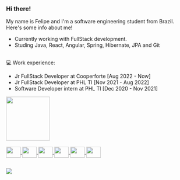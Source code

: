 ### Hi there!
 
 My name is Felipe and I'm a software engineering student from Brazil. Here's some info about me!
 
 - Currently working with FullStack development. 
- Studing Java, React, Angular, Spring, Hibernate, JPA and Git

 ##
 
 💻 Work experience:
- Jr FullStack Developer at Cooperforte [Aug 2022 - Now]
- Jr FullStack Developer at PHL TI [Nov 2021 - Aug 2022]
- Software Developer intern at PHL TI [Dec 2020 - Nov 2021]

<div align="left">
  <a href="https://github.com/felipedeazevedo">
  <img height="120em" src="https://github-readme-stats.vercel.app/api/top-langs/?username=felipedeazevedo&layout=compact&langs_count=7&theme=dark"/>
</div>
<div style="display: inline_block"><br>
  <img align="center" height="30" width="40" src="https://cdn.jsdelivr.net/gh/devicons/devicon/icons/java/java-original.svg">
  <img align="center" height="30" width="40" src="https://cdn.jsdelivr.net/gh/devicons/devicon/icons/spring/spring-original.svg">
  <img align="center" height="30" width="40" src="https://cdn.jsdelivr.net/gh/devicons/devicon/icons/microsoftsqlserver/microsoftsqlserver-plain.svg">
  <img align="center" height="30" width="40" src="https://cdn.jsdelivr.net/gh/devicons/devicon/icons/angularjs/angularjs-original.svg">
  <img align="center" height="30" width="40" src="https://cdn.jsdelivr.net/gh/devicons/devicon/icons/react/react-original-wordmark.svg">
  <img align="center" height="30" width="40" src="https://cdn.jsdelivr.net/gh/devicons/devicon/icons/git/git-original.svg">
</div>

##

<div>
  <a href="https://www.linkedin.com/in/felipedeazevedos/" target="_blank"><img src="https://img.shields.io/badge/-LinkedIn-%230077B5?style=for-the-badge&logo=linkedin&logoColor=white" target="_blank"></a>
</div>
